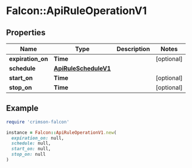 # Falcon::ApiRuleOperationV1

## Properties

| Name | Type | Description | Notes |
| ---- | ---- | ----------- | ----- |
| **expiration_on** | **Time** |  | [optional] |
| **schedule** | [**ApiRuleScheduleV1**](ApiRuleScheduleV1.md) |  |  |
| **start_on** | **Time** |  | [optional] |
| **stop_on** | **Time** |  | [optional] |

## Example

```ruby
require 'crimson-falcon'

instance = Falcon::ApiRuleOperationV1.new(
  expiration_on: null,
  schedule: null,
  start_on: null,
  stop_on: null
)
```

